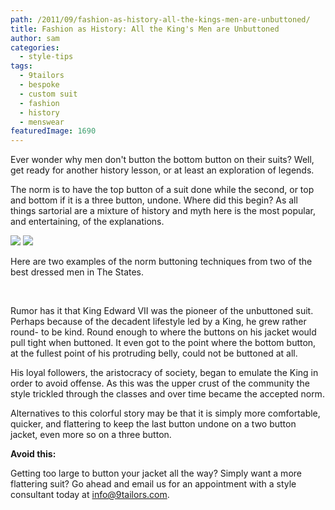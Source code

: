 ```yaml
---
path: /2011/09/fashion-as-history-all-the-kings-men-are-unbuttoned/
title: Fashion as History: All the King's Men are Unbuttoned
author: sam
categories: 
  - style-tips
tags: 
  - 9tailors
  - bespoke
  - custom suit
  - fashion
  - history
  - menswear
featuredImage: 1690
---
```

Ever wonder why men don't button the bottom button on their suits? Well, get ready for another history lesson, or at least an exploration of legends.

The norm is to have the top button of a suit done while the second, or top and bottom if it is a three button, undone. Where did this begin? As all things sartorial are a mixture of history and myth here is the most popular, and entertaining, of the explanations.

[![](http://3.bp.blogspot.com/-ae6owVLapOc/TmYuqypvCGI/AAAAAAAAAwM/WtO425_vvt0/s400/tomcruise_unbuttoned.jpg)](http://3.bp.blogspot.com/-ae6owVLapOc/TmYuqypvCGI/AAAAAAAAAwM/WtO425_vvt0/s1600/tomcruise_unbuttoned.jpg) [![](http://1.bp.blogspot.com/-JKXv-tulEZc/TmYuqoHS_OI/AAAAAAAAAwE/rys3xuV13LI/s400/george_unbuttoned.jpg)](http://1.bp.blogspot.com/-JKXv-tulEZc/TmYuqoHS_OI/AAAAAAAAAwE/rys3xuV13LI/s1600/george_unbuttoned.jpg)

Here are two examples of the norm buttoning techniques from two of the best dressed men in The States.

 

Rumor has it that King Edward VII was the pioneer of the unbuttoned suit. Perhaps because of the decadent lifestyle led by a King, he grew rather round- to be kind. Round enough to where the buttons on his jacket would pull tight when buttoned. It even got to the point where the bottom button, at the fullest point of his protruding belly, could not be buttoned at all.

His loyal followers, the aristocracy of society, began to emulate the King in order to avoid offense. As this was the upper crust of the community the style trickled through the classes and over time became the accepted norm.

Alternatives to this colorful story may be that it is simply more comfortable, quicker, and flattering to keep the last button undone on a two button jacket, even more so on a three button.

**Avoid this:**

Getting too large to button your jacket all the way? Simply want a more flattering suit? Go ahead and email us for an appointment with a style consultant today at info@9tailors.com.
